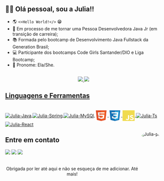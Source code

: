 ## 👋🏻  Olá pessoal, sou a Julia!!
- 🌎 `<>Hello World!</>` 😁
- 🚀 Em processo de me tornar uma Pessoa Desenvolvedora Java Jr (em transição de carreira);
- 📚 Formada pelo bootcamp de Desenvolvimento Java Fullstack da Generation Brasil;
- 💻 Participante dos bootcamps Code Girls Santander/DIO e Liga Bootcamp;
- 🤗 Pronome: Ela/She.

##
<div align="center">  
<a href="https://github.com/juliafsantinho">
<img height="180em" src="https://github-readme-stats.vercel.app/api?username=juliafsantinho&show_icons=true&theme=tokyonight&include_all_commits=true&count_private=true"/>
<img height="180em" src="https://github-readme-stats.vercel.app/api/top-langs/?username=juliafsantinho&layout=compact&langs_count=7&theme=tokyonight"/>
</div>
  
  
   ## Linguagens e Ferramentas
  <div style="display: inline_block"><br>
  <img align="center" alt="Julia-Java" height="40" width="40"  src="https://cdn.jsdelivr.net/gh/devicons/devicon/icons/java/java-original.svg">
  <img align="center" alt="Julia-Spring" height="45" width="40" src="https://cdn.jsdelivr.net/gh/devicons/devicon/icons/spring/spring-original-wordmark.svg">
  <img align="center" alt="Julia-MySQl" height="45" width="40" src="https://cdn.jsdelivr.net/gh/devicons/devicon/icons/mysql/mysql-original-wordmark.svg">
  <img align="center" alt="Julia-HTML" height="35" width="40" src="https://raw.githubusercontent.com/devicons/devicon/master/icons/html5/html5-original.svg">
  <img align="center" alt="Julia-CSS" height="35" width="40" src="https://raw.githubusercontent.com/devicons/devicon/master/icons/css3/css3-original.svg">
  <img align="center" alt="Julia-Js" height="35" width="40" src="https://raw.githubusercontent.com/devicons/devicon/master/icons/javascript/javascript-plain.svg">
  <img align="center" alt="Julia-Ts" height="45" width="40" src="https://cdn.jsdelivr.net/gh/devicons/devicon/icons/typescript/typescript-original.svg" />
  <img align="center" alt="Julia-React" height="35" width="40" src="https://cdn.jsdelivr.net/gh/devicons/devicon/icons/react/react-original-wordmark.svg">
  
    
  <img align="right" alt="Julia-pic" height="150" style="border-radius:50px;" src="https://i.picasion.com/pic92/c5289eab9a8752863d462e619acccaeb.gif" border="0" alt="gif maker"></a>
  </div>
 

## Entre em contato
 <div> 
    <a href="https://instagram.com/juliasantinho" target="_blank"><img src="https://img.shields.io/badge/-Instagram-%23E4405F?style=for-the-badge&logo=instagram&logoColor=white" target="_blank"></a>
 	<a href = "mailto:juliafsantinho@gmail.com"><img src="https://img.shields.io/badge/-Gmail-%23333?style=for-the-badge&logo=gmail&logoColor=white" target="_blank"></a>
  <a href="https://www.linkedin.com/in/juliafsantinho/" target="_blank"><img src="https://img.shields.io/badge/-LinkedIn-%230077B5?style=for-the-badge&logo=linkedin&logoColor=white" target="_blank"></a> 
 
  </div>
<br><br>
<div align="center">
  <b></b>Obrigada por ler até aqui e não se esqueça de me adicionar. Até mais!
<div>
  


  
